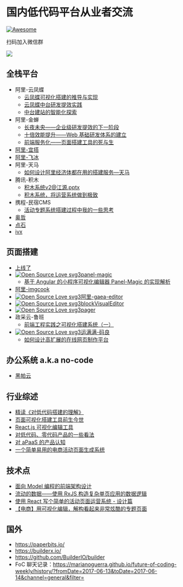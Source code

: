 # 国内低代码平台从业者交流

[![Awesome](https://cdn.rawgit.com/sindresorhus/awesome/d7305f38d29fed78fa85652e3a63e154dd8e8829/media/badge.svg)](https://github.com/taowen/awesome-lowcode)

扫码加入微信群

<img src="https://tool.oschina.net/action/qrcode/generate?data=https%3A%2F%2Fweixin.qq.com%2Fg%2FAQYAAK1ZiYy-lnLzglyoY0KnnVPu0Du-rJNvSPFpRcb_I48PqSyP-NcqI7Y8KP8-&output=image%2Fgif&error=L&type=0&margin=0&size=4&1595461784114" />

## 全栈平台

* 阿里-云凤蝶
  * [云凤蝶可视化搭建的推导与实现](https://zhuanlan.zhihu.com/p/101665976)
  * [云凤蝶中台研发提效实践](https://zhuanlan.zhihu.com/p/78425921)
  * [中台建站的智能化探索](https://zhuanlan.zhihu.com/p/54422324)
* 阿里-金蝉
  * [长夜未央——企业级研发提效的下一阶段](https://zhuanlan.zhihu.com/p/66474056)
  * [十倍效能提升——Web 基础研发体系的建立](https://zhuanlan.zhihu.com/p/34790596)
  * [前端服务化——页面搭建工具的死与生](https://www.cnblogs.com/sskyy/p/6496287.html)
* [阿里-宜搭](https://www.aliwork.com/)
* [阿里-飞冰](https://ice.work/)
* 阿里-天马
   * [如何设计阿里经济体都在用的搭建服务—天马](https://zhuanlan.zhihu.com/p/137470317)
* 腾讯-积木
   * [积木系统v2@江源.pptx](https://vdisk.weibo.com/s/cSKQveSBDMPco)
   * [积木系统，将运营系统做到极致](https://cloud.tencent.com/developer/article/1055079)
* 携程-民宿CMS
   * [活动专题系统搭建过程中我的一些思考](https://www.dazhuanlan.com/2019/10/07/5d9a698bdde35/)
* [奥哲](https://www.authine.com/)
* [点石](https://www.h5ds.com/)
* [ivx](https://www.ivx.cn/index)
  
## 页面搭建

* [上线了](https://www.sxl.cn/)
* [![Open Source Love svg3](https://badges.frapsoft.com/os/v3/open-source.svg?v=103)](https://github.com/ellerbrock/open-source-badges/)[panel-magic](https://ricbet.github.io/panel-magic/)
  * [基于 Angular 的小程序可视化编辑器 Panel-Magic 的实现解析](https://zhuanlan.zhihu.com/p/101677992)
* [阿里-imgcook](https://imgcook.taobao.org/)
* [![Open Source Love svg3](https://badges.frapsoft.com/os/v3/open-source.svg?v=103)](https://github.com/ellerbrock/open-source-badges/)[阿里-gaea-editor](https://github.com/ascoders/gaea-editor)
* [![Open Source Love svg3](https://badges.frapsoft.com/os/v3/open-source.svg?v=103)](https://github.com/ellerbrock/open-source-badges/)[blockVisualEditor](https://github.com/sww1230/blockVisualEditor)
* [![Open Source Love svg3](https://badges.frapsoft.com/os/v3/open-source.svg?v=103)](https://github.com/ellerbrock/open-source-badges/)[pager](https://github.com/laispace/pager)
* 政采云-鲁班
  * [前端工程实践之可视化搭建系统（一）](https://juejin.im/post/5d8774bff265da03ae78b2a1)
* [![Open Source Love svg3](https://badges.frapsoft.com/os/v3/open-source.svg?v=103)](https://github.com/ellerbrock/open-source-badges/)[运满满-码良](https://github.com/ymm-tech/gods-pen)
  * [如何设计高扩展的在线网页制作平台](https://juejin.im/post/5bd83daee51d4524b50d23b5)

## 办公系统 a.k.a no-code

* [黑帕云](https://hipacloud.com/)

## 行业综述

* [精读《对低代码搭建的理解》](https://zhuanlan.zhihu.com/p/161783546)
* [页面可视化搭建工具前生今世](https://zhuanlan.zhihu.com/p/37171897)
* [React.js 可视化编辑工具](https://juejin.im/post/5d7ae944f265da03c5033e38)
* [对低代码、零代码产品的一些看法](https://zhuanlan.zhihu.com/p/156887528)
* [对 aPaaS 的产品认知](https://zhuanlan.zhihu.com/p/149801853)
* [一个简单易用的电商活动页面生成系统](https://juejin.im/post/5cf328706fb9a07f042030f0)

## 技术点

* [面向 Model 编程的前端架构设计](https://zhuanlan.zhihu.com/p/144157268)
* [流动的数据——使用 RxJS 构造复杂单页应用的数据逻辑](https://github.com/xufei/blog/issues/38)
* [使用 React 写个简单的活动页面运营系统 - 设计篇](https://segmentfault.com/a/1190000004540256)
* [【电商】用可视化编辑，解构看起来非常炫酷的专题页面](https://www.jianshu.com/p/c4359a7338d3)

## 国外

* https://paperbits.io/
* https://builderx.io/
* https://github.com/BuilderIO/builder
* FoC 聊天记录：https://marianoguerra.github.io/future-of-coding-weekly/history/?fromDate=2017-06-13&toDate=2017-06-14&channel=general&filter=
